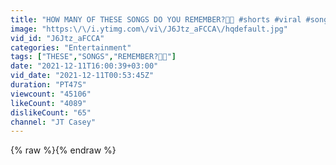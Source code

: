 ```yaml
---
title: "HOW MANY OF THESE SONGS DO YOU REMEMBER?🤨😎 #shorts #viral #songtest"
image: "https:\/\/i.ytimg.com\/vi\/J6Jtz_aFCCA\/hqdefault.jpg"
vid_id: "J6Jtz_aFCCA"
categories: "Entertainment"
tags: ["THESE","SONGS","REMEMBER?🤨😎"]
date: "2021-12-11T16:00:39+03:00"
vid_date: "2021-12-11T00:53:45Z"
duration: "PT47S"
viewcount: "45106"
likeCount: "4089"
dislikeCount: "65"
channel: "JT Casey"
---
```

{% raw %}{% endraw %}
